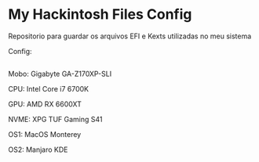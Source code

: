 # My Hackintosh Files Config
Repositorio para guardar os arquivos EFI e Kexts utilizadas no meu sistema 

Config:
##
Mobo: Gigabyte GA-Z170XP-SLI

CPU: Intel Core i7 6700K

GPU: AMD RX 6600XT

NVME: XPG TUF Gaming S41


OS1: MacOS Monterey

OS2: Manjaro KDE
